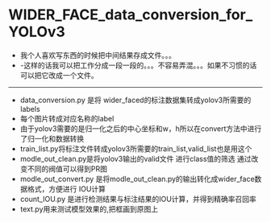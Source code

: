 # WIDER_FACE_data_conversion_for_YOLOv3
- 我个人喜欢写东西的时候把中间结果存成文件。。。
- -这样的话我可以把工作分成一段一段的。。。不容易弄混。。。如果不习惯的话可以把它改成一个文件。

---
- data_conversion.py 是将 wider_faced的标注数据集转成yolov3所需要的labels
- 每个图片转成对应名称的label
- 由于yolov3需要的是归一化之后的中心坐标和w，h所以在convert方法中进行了归一化和数据转换
- train_list.py将标注文件转成yolov3所需要的train_list,valid_list也是用这个
- modle_out_clean.py是将yolov3输出的valid文件 进行class值的筛选 通过改变不同的阀值可以得到PR图
- modle_out_convert.py 是将modle_out_clean.py的输出转化成wider_face数据格式，方便进行 IOU计算
- count_IOU.py 是进行检测结果与标注结果的IOU计算，并得到精确率召回率
- text.py用来测试模型效果的,把框画到原图上
